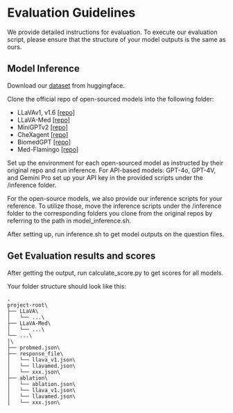 # Evaluation Guidelines
We provide detailed instructions for evaluation. To execute our evaluation script, please ensure that the structure of your model outputs is the same as ours.

## Model Inference

Download our [dataset](https://huggingface.co/datasets/rippleripple/ProbMed) from huggingface.

Clone the official repo of open-sourced models into the following folder:
* LLaVAv1, v1.6 [[repo]](https://github.com/haotian-liu/LLaVA)
* LLaVA-Med [[repo]](https://github.com/microsoft/LLaVA-Med)
* MiniGPTv2 [[repo]](https://github.com/Vision-CAIR/MiniGPT-4)
* CheXagent [[repo]](https://github.com/Stanford-AIMI/CheXagent)
* BiomedGPT [[repo]](https://github.com/taokz/BiomedGPT)
* Med-Flamingo [[repo]](https://github.com/snap-stanford/med-flamingo)

Set up the environment for each open-sourced model as instructed by their original repo and run inference. For API-based models: GPT-4o, GPT-4V, and Gemini Pro set up your API key in the provided scripts under the /inference folder.

For the open-source models, we also provide our inference scripts for your reference. To utilize those, move the inference scripts under the /inference folder to the corresponding folders you clone from the original repos by referring to the path in model_inference.sh.

After setting up, run inference.sh to get model outputs on the question files.


## Get Evaluation results and scores

After getting the output, run calculate_score.py to get scores for all models.

Your folder structure should look like this:

    .   
    project-root\
    ├── LLaVA\
    │   └── ...\
    ├── LLaVA-Med\
    │   └── ...\
    └── ...\
    │\
    ├── probmed.json\
    ├── response_file\
    │   └── llava_v1.json\
    │   └── llavamed.json\
    │   └── xxx.json\
    ├── ablation\
    │   └── ablation.json\
    │   └── llava_v1.json\
    │   └── llavamed.json\
    │   └── xxx.json\
